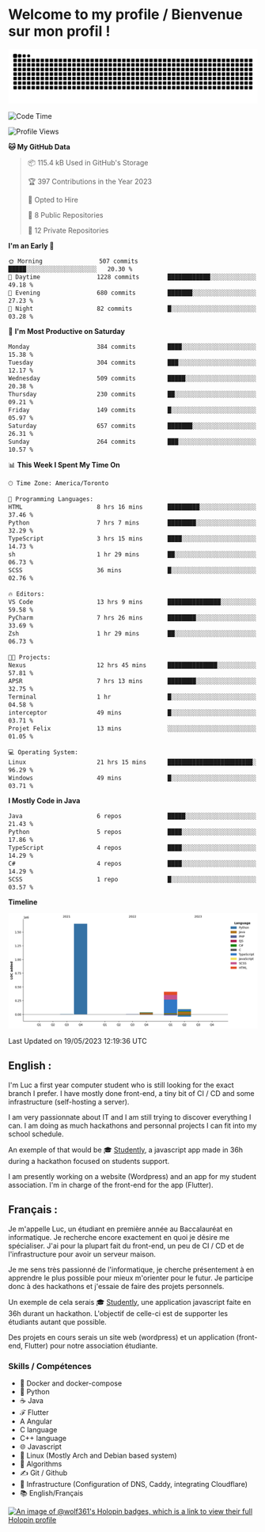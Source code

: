 # Welcome to my profile / Bienvenue sur mon profil !

![snake gif](https://github.com/wolf-361/wolf-361/blob/output/github-contribution-grid-snake.svg)

<!--START_SECTION:waka-->
![Code Time](http://img.shields.io/badge/Code%20Time-100%20hrs%2022%20mins-blue)

![Profile Views](http://img.shields.io/badge/Profile%20Views-0-blue)

**🐱 My GitHub Data** 

> 📦 115.4 kB Used in GitHub's Storage 
 > 
> 🏆 397 Contributions in the Year 2023
 > 
> 💼 Opted to Hire
 > 
> 📜 8 Public Repositories 
 > 
> 🔑 12 Private Repositories 
 > 
**I'm an Early 🐤** 

```text
🌞 Morning                507 commits         █████░░░░░░░░░░░░░░░░░░░░   20.30 % 
🌆 Daytime                1228 commits        ████████████░░░░░░░░░░░░░   49.18 % 
🌃 Evening                680 commits         ███████░░░░░░░░░░░░░░░░░░   27.23 % 
🌙 Night                  82 commits          █░░░░░░░░░░░░░░░░░░░░░░░░   03.28 % 
```
📅 **I'm Most Productive on Saturday** 

```text
Monday                   384 commits         ████░░░░░░░░░░░░░░░░░░░░░   15.38 % 
Tuesday                  304 commits         ███░░░░░░░░░░░░░░░░░░░░░░   12.17 % 
Wednesday                509 commits         █████░░░░░░░░░░░░░░░░░░░░   20.38 % 
Thursday                 230 commits         ██░░░░░░░░░░░░░░░░░░░░░░░   09.21 % 
Friday                   149 commits         █░░░░░░░░░░░░░░░░░░░░░░░░   05.97 % 
Saturday                 657 commits         ███████░░░░░░░░░░░░░░░░░░   26.31 % 
Sunday                   264 commits         ███░░░░░░░░░░░░░░░░░░░░░░   10.57 % 
```


📊 **This Week I Spent My Time On** 

```text
🕑︎ Time Zone: America/Toronto

💬 Programming Languages: 
HTML                     8 hrs 16 mins       █████████░░░░░░░░░░░░░░░░   37.46 % 
Python                   7 hrs 7 mins        ████████░░░░░░░░░░░░░░░░░   32.29 % 
TypeScript               3 hrs 15 mins       ████░░░░░░░░░░░░░░░░░░░░░   14.73 % 
sh                       1 hr 29 mins        ██░░░░░░░░░░░░░░░░░░░░░░░   06.73 % 
SCSS                     36 mins             █░░░░░░░░░░░░░░░░░░░░░░░░   02.76 % 

🔥 Editors: 
VS Code                  13 hrs 9 mins       ███████████████░░░░░░░░░░   59.58 % 
PyCharm                  7 hrs 26 mins       ████████░░░░░░░░░░░░░░░░░   33.69 % 
Zsh                      1 hr 29 mins        ██░░░░░░░░░░░░░░░░░░░░░░░   06.73 % 

🐱‍💻 Projects: 
Nexus                    12 hrs 45 mins      ██████████████░░░░░░░░░░░   57.81 % 
APSR                     7 hrs 13 mins       ████████░░░░░░░░░░░░░░░░░   32.75 % 
Terminal                 1 hr                █░░░░░░░░░░░░░░░░░░░░░░░░   04.58 % 
interceptor              49 mins             █░░░░░░░░░░░░░░░░░░░░░░░░   03.71 % 
Projet Felix             13 mins             ░░░░░░░░░░░░░░░░░░░░░░░░░   01.05 % 

💻 Operating System: 
Linux                    21 hrs 15 mins      ████████████████████████░   96.29 % 
Windows                  49 mins             █░░░░░░░░░░░░░░░░░░░░░░░░   03.71 % 
```

**I Mostly Code in Java** 

```text
Java                     6 repos             █████░░░░░░░░░░░░░░░░░░░░   21.43 % 
Python                   5 repos             ████░░░░░░░░░░░░░░░░░░░░░   17.86 % 
TypeScript               4 repos             ████░░░░░░░░░░░░░░░░░░░░░   14.29 % 
C#                       4 repos             ████░░░░░░░░░░░░░░░░░░░░░   14.29 % 
SCSS                     1 repo              █░░░░░░░░░░░░░░░░░░░░░░░░   03.57 % 
```



**Timeline**

![Lines of Code chart](https://raw.githubusercontent.com/wolf-361/wolf-361/main/assets/bar_graph.png)


 Last Updated on 19/05/2023 12:19:36 UTC
<!--END_SECTION:waka-->

## English : 

I'm Luc a first year computer student who is still looking for the exact branch I prefer. I have mostly done front-end, a tiny bit of CI / CD and some infrastructure (self-hosting a server).

I am very passionnate about IT and I am still trying to discover everything I can. I am doing as much hackathons and personnal projects I can fit into my school schedule.

An exemple of that would be 🎓 [Studently](https://github.com/wolf-361/Studently-CodeJam12), a javascript app made in 36h during a hackathon focused on students support.

I am presently working on a website (Wordpress) and an app for my student association. I'm in charge of the front-end for the app (Flutter).

## Français :

Je m'appelle Luc, un étudiant en première année au Baccalauréat en informatique. Je recherche encore exactement en quoi je désire me spécialiser. J'ai pour la plupart fait du front-end, un peu de CI / CD et de l'infrastructure pour avoir un serveur maison.

Je me sens très passionné de l'informatique, je cherche présentement à en apprendre le plus possible pour mieux m'orienter pour le futur. Je participe donc à des hackathons et j'essaie de faire des projets personnels.

Un exemple de cela serais 🎓 [Studently](https://github.com/wolf-361/Studently-CodeJam12), une application javascript faite en 36h durant un hackathon. L'objectif de celle-ci est de supporter les étudiants autant que possible.

Des projets en cours serais un site web (wordpress) et un application (front-end, Flutter) pour notre association étudiante.

###  Skills / Compétences

* 🐋 Docker and docker-compose
* 🐍 Python
* ☕ Java
* ℱ Flutter
* A Angular
* C language
* C++ language
* 🌐 Javascript
* 🐧 Linux (Mostly Arch and Debian based system)
* 🧩 Algorithms
* ✍️ Git / Github
* 📜 Infrastructure (Configuration of DNS, Caddy, integrating Cloudflare)
* 📚 English/Français

[![An image of @wolf361's Holopin badges, which is a link to view their full Holopin profile](https://holopin.me/wolf361)](https://holopin.io/@wolf361)


